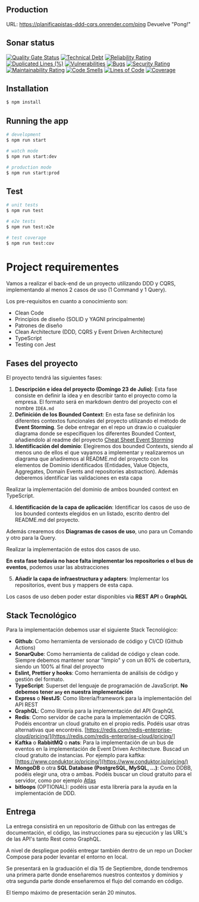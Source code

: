 ## Production
URL: https://planificapistas-ddd-cqrs.onrender.com/ping
Devuelve "Pong!"

## Sonar status

[![Quality Gate Status](https://sonarcloud.io/api/project_badges/measure?project=JC-Saldana_planificapistas-ddd-cqrs&metric=alert_status)](https://sonarcloud.io/summary/new_code?id=JC-Saldana_planificapistas-ddd-cqrs)
[![Technical Debt](https://sonarcloud.io/api/project_badges/measure?project=JC-Saldana_planificapistas-ddd-cqrs&metric=sqale_index)](https://sonarcloud.io/summary/new_code?id=JC-Saldana_planificapistas-ddd-cqrs)
[![Reliability Rating](https://sonarcloud.io/api/project_badges/measure?project=JC-Saldana_planificapistas-ddd-cqrs&metric=reliability_rating)](https://sonarcloud.io/summary/new_code?id=JC-Saldana_planificapistas-ddd-cqrs)
[![Duplicated Lines (%)](https://sonarcloud.io/api/project_badges/measure?project=JC-Saldana_planificapistas-ddd-cqrs&metric=duplicated_lines_density)](https://sonarcloud.io/summary/new_code?id=JC-Saldana_planificapistas-ddd-cqrs)
[![Vulnerabilities](https://sonarcloud.io/api/project_badges/measure?project=JC-Saldana_planificapistas-ddd-cqrs&metric=vulnerabilities)](https://sonarcloud.io/summary/new_code?id=JC-Saldana_planificapistas-ddd-cqrs)
[![Bugs](https://sonarcloud.io/api/project_badges/measure?project=JC-Saldana_planificapistas-ddd-cqrs&metric=bugs)](https://sonarcloud.io/summary/new_code?id=JC-Saldana_planificapistas-ddd-cqrs)
[![Security Rating](https://sonarcloud.io/api/project_badges/measure?project=JC-Saldana_planificapistas-ddd-cqrs&metric=security_rating)](https://sonarcloud.io/summary/new_code?id=JC-Saldana_planificapistas-ddd-cqrs)
[![Maintainability Rating](https://sonarcloud.io/api/project_badges/measure?project=JC-Saldana_planificapistas-ddd-cqrs&metric=sqale_rating)](https://sonarcloud.io/summary/new_code?id=JC-Saldana_planificapistas-ddd-cqrs)
[![Code Smells](https://sonarcloud.io/api/project_badges/measure?project=JC-Saldana_planificapistas-ddd-cqrs&metric=code_smells)](https://sonarcloud.io/summary/new_code?id=JC-Saldana_planificapistas-ddd-cqrs)
[![Lines of Code](https://sonarcloud.io/api/project_badges/measure?project=JC-Saldana_planificapistas-ddd-cqrs&metric=ncloc)](https://sonarcloud.io/summary/new_code?id=JC-Saldana_planificapistas-ddd-cqrs)
[![Coverage](https://sonarcloud.io/api/project_badges/measure?project=JC-Saldana_planificapistas-ddd-cqrs&metric=coverage)](https://sonarcloud.io/summary/new_code?id=JC-Saldana_planificapistas-ddd-cqrs)

## Installation

```bash
$ npm install
```

## Running the app

```bash
# development
$ npm run start

# watch mode
$ npm run start:dev

# production mode
$ npm run start:prod
```

## Test

```bash
# unit tests
$ npm run test

# e2e tests
$ npm run test:e2e

# test coverage
$ npm run test:cov
```

# Project requirementes

Vamos a realizar el back-end de un proyecto utilizando DDD y CQRS, implementando al menos 2 casos de uso (1 Command y 1 Query).

Los pre-requisitos en cuanto a conocimiento son:

- Clean Code
- Principios de diseño (SOLID y YAGNI principalmente)
- Patrones de diseño
- Clean Architecture (DDD, CQRS y Event Driven Architecture)
- TypeScript
- Testing con Jest

## Fases del proyecto

El proyecto tendrá las siguientes fases:

1. **Descripción e idea del proyecto (Domingo 23 de Julio)**: Esta fase consiste en definir la idea y en describir tanto el proyecto como la empresa. El formato será en markdown dentro del proyecto con el nombre `IDEA.md`
2. **Definición de los Bounded Context**: En esta fase se definirán los diferentes contextos funcionales del proyecto utilizando el método de **Event Storming**. Se debe entregar en el repo un draw.io o cualquier diagrama donde se especifiquen los diferentes Bounded Context, añadiendolo al readme del proyecto [Cheat Sheet Event Storming](https://github.com/ddd-crew/eventstorming-glossary-cheat-sheet)
3. **Identificación del dominio**: Elegiremos dos bounded Contexts, siendo al menos uno de ellos el que vayamos a implementar y realizaremos un diagrama que añadiremos al README.md del proyecto con los elementos de Dominio identificados (Entidades, Value Objects, Aggregates, Domain Events and repositories abstraction). Además deberemos identificar las validaciones en esta capa

Realizar la implementación del dominio de ambos bounded context en TypeScript.

4. **Identificación de la capa de aplicación**: Identificar los casos de uso de los bounded contexts elegidos en un listado, escrito dentro del README.md del proyecto.

Además crearemos dos **Diagramas de casos de uso**, uno para un Comando y otro para la Query.

Realizar la implementación de estos dos casos de uso. 

**En esta fase todavía no hace falta implementar los repositories o el bus de eventos**, podemos usar las abstracciones

5. **Añadir la capa de infraestructura y adapters**: Implementar los repositorios, event bus y mappers de esta capa.

Los casos de uso deben poder estar disponibles via **REST API** o **GraphQL**

## Stack Tecnológico

Para la implementación debemos usar el siguiente Stack Tecnológico:

- **Github**: Como herramienta de versionado de código y CI/CD (Github Actions)
- **SonarQube**: Como herramienta de calidad de código y clean code. Siempre debemos mantener sonar "limpio" y con un 80% de cobertura, siendo un 100% al final del proyecto
- **Eslint, Prettier y hooks**: Como herramienta de análisis de código y gestión del formato.
- **TypeScript**: Superset del lenguaje de programación de JavaScript. **No debemos tener `any` en nuestra implementación**
- **Express** o **NestJS**: Como librería/framework para la implementación del API REST
- **GraphQL**: Como librería para la implementación del API GraphQL
- **Redis**: Como servidor de cache para la implementación de CQRS. Podéis encontrar un cloud gratuito en el propio redis. Podéis usar otras alternativas que encontréis. [https://redis.com/redis-enterprise-cloud/pricing/](https://redis.com/redis-enterprise-cloud/pricing/]
- **Kaftka** o **RabbitMQ** o **nats**: Para la implementación de un bus de eventos en la implementación de Event Driven Architecture. Buscad un cloud gratuito de instancias. Por ejemplo para kaftka: [https://www.conduktor.io/pricing/](https://www.conduktor.io/pricing/)
- **MongoDB** o otra **SQL Database (PostgreSQL, MySQL, ...)**: Como DDBB, podéis elegir una, otra o ambas. Podéis buscar un cloud gratuito para el servidor, como por ejemplo [Atlas](https://www.mongodb.com/es/atlas/database)
- **bitloops** (OPTIONAL): podéis usar esta librería para la ayuda en la implementación de DDD.

## Entrega

La entrega consistirá en un repositorio de Github con las entregas de documentación, el código, las instrucciones para su ejecución y las URL's de las API's tanto Rest como GraphQL.

A nivel de despliegue podéis entregar también dentro de un repo un Docker Compose para poder levantar el entorno en local.

Se presentará en la graduación el día 15 de Septiembre, donde tendremos una primera parte donde enseñaremos nuestros contextos y dominios y otra segunda parte donde enseñaremos el flujo del comando en código.

El tiempo máximo de presentación serán 20 minutos.

